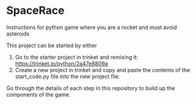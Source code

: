 # SpaceRace
Instructions for python game where you are a rocket and must avoid asteroids

This project can be started by either

1. Go to the starter project in trinket and remixing it: https://trinket.io/python/2a47e8809a
2. Create a new project in trinket and copy and paste the contents of the start_code.py file into the new project file.

Go through the details of each step in this repository to build up the components of the game.

